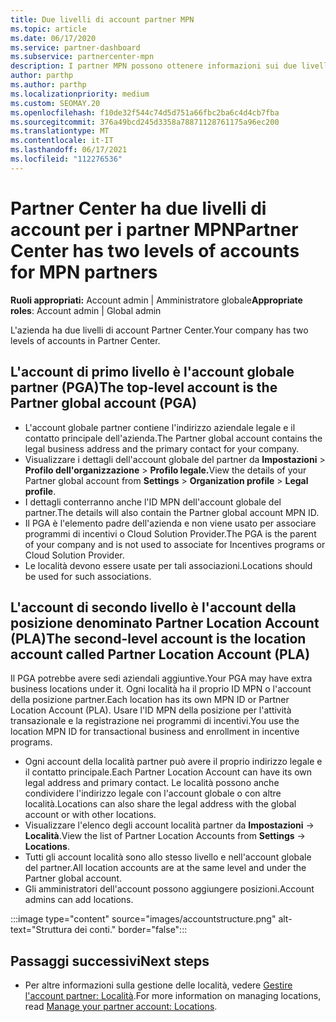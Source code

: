 ```yaml
---
title: Due livelli di account partner MPN
ms.topic: article
ms.date: 06/17/2020
ms.service: partner-dashboard
ms.subservice: partnercenter-mpn
description: I partner MPN possono ottenere informazioni sui due livelli di account in Partner Center, l'account globale partner (PGA) e l'account della posizione partner.
author: parthp
ms.author: parthp
ms.localizationpriority: medium
ms.custom: SEOMAY.20
ms.openlocfilehash: f10de32f544c74d5d751a66fbc2ba6c4d4cb7fba
ms.sourcegitcommit: 376a49bcd245d3358a78871128761175a96ec200
ms.translationtype: MT
ms.contentlocale: it-IT
ms.lasthandoff: 06/17/2021
ms.locfileid: "112276536"
---
```

# <a name="partner-center-has-two-levels-of-accounts-for-mpn-partners"></a><span data-ttu-id="928af-103">Partner Center ha due livelli di account per i partner MPN</span><span class="sxs-lookup"><span data-stu-id="928af-103">Partner Center has two levels of accounts for MPN partners</span></span>

<span data-ttu-id="928af-104">**Ruoli appropriati:** Account admin | Amministratore globale</span><span class="sxs-lookup"><span data-stu-id="928af-104">**Appropriate roles**: Account admin | Global admin</span></span>

<span data-ttu-id="928af-105">L'azienda ha due livelli di account Partner Center.</span><span class="sxs-lookup"><span data-stu-id="928af-105">Your company has two levels of accounts in Partner Center.</span></span>

## <a name="the-top-level-account-is-the-partner-global-account-pga"></a><span data-ttu-id="928af-106">L'account di primo livello è l'account globale partner (PGA)</span><span class="sxs-lookup"><span data-stu-id="928af-106">The top-level account is the Partner global account (PGA)</span></span>

- <span data-ttu-id="928af-107">L'account globale partner contiene l'indirizzo aziendale legale e il contatto principale dell'azienda.</span><span class="sxs-lookup"><span data-stu-id="928af-107">The Partner global account contains the legal business address and the primary contact for your company.</span></span> 
- <span data-ttu-id="928af-108">Visualizzare i dettagli dell'account globale del partner da **Impostazioni**  >  **Profilo dell'organizzazione**  >  **Profilo legale.**</span><span class="sxs-lookup"><span data-stu-id="928af-108">View the details of your Partner global account from **Settings** > **Organization profile** > **Legal profile**.</span></span>
- <span data-ttu-id="928af-109">I dettagli conterranno anche l'ID MPN dell'account globale del partner.</span><span class="sxs-lookup"><span data-stu-id="928af-109">The details will also contain the Partner global account MPN ID.</span></span> 
- <span data-ttu-id="928af-110">Il PGA è l'elemento padre dell'azienda e non viene usato per associare programmi di incentivi o Cloud Solution Provider.</span><span class="sxs-lookup"><span data-stu-id="928af-110">The PGA is the parent of your company and is not used to associate for Incentives programs or Cloud Solution Provider.</span></span> 
- <span data-ttu-id="928af-111">Le località devono essere usate per tali associazioni.</span><span class="sxs-lookup"><span data-stu-id="928af-111">Locations should be used for such associations.</span></span>

## <a name="the-second-level-account-is-the-location-account-called-partner-location-account-pla"></a><span data-ttu-id="928af-112">L'account di secondo livello è l'account della posizione denominato Partner Location Account (PLA)</span><span class="sxs-lookup"><span data-stu-id="928af-112">The second-level account is the location account called Partner Location Account (PLA)</span></span>

<span data-ttu-id="928af-113">Il PGA potrebbe avere sedi aziendali aggiuntive.</span><span class="sxs-lookup"><span data-stu-id="928af-113">Your PGA may have extra business locations under it.</span></span> <span data-ttu-id="928af-114">Ogni località ha il proprio ID MPN o l'account della posizione partner.</span><span class="sxs-lookup"><span data-stu-id="928af-114">Each location has its own MPN ID or Partner Location Account (PLA).</span></span> <span data-ttu-id="928af-115">Usare l'ID MPN della posizione per l'attività transazionale e la registrazione nei programmi di incentivi.</span><span class="sxs-lookup"><span data-stu-id="928af-115">You use the location MPN ID for transactional business and enrollment in incentive programs.</span></span>

- <span data-ttu-id="928af-116">Ogni account della località partner può avere il proprio indirizzo legale e il contatto principale.</span><span class="sxs-lookup"><span data-stu-id="928af-116">Each Partner Location Account can have its own legal address and primary contact.</span></span> <span data-ttu-id="928af-117">Le località possono anche condividere l'indirizzo legale con l'account globale o con altre località.</span><span class="sxs-lookup"><span data-stu-id="928af-117">Locations can also share the legal address with the global account or with other locations.</span></span>
- <span data-ttu-id="928af-118">Visualizzare l'elenco degli account località partner da **Impostazioni**  ->  **Località**.</span><span class="sxs-lookup"><span data-stu-id="928af-118">View the list of Partner Location Accounts from **Settings** -> **Locations**.</span></span>
- <span data-ttu-id="928af-119">Tutti gli account località sono allo stesso livello e nell'account globale del partner.</span><span class="sxs-lookup"><span data-stu-id="928af-119">All location accounts are at the same level and under the Partner global account.</span></span>
- <span data-ttu-id="928af-120">Gli amministratori dell'account possono aggiungere posizioni.</span><span class="sxs-lookup"><span data-stu-id="928af-120">Account admins can add locations.</span></span>

:::image type="content" source="images/accountstructure.png" alt-text="Struttura dei conti." border="false":::

## <a name="next-steps"></a><span data-ttu-id="928af-122">Passaggi successivi</span><span class="sxs-lookup"><span data-stu-id="928af-122">Next steps</span></span>

- <span data-ttu-id="928af-123">Per altre informazioni sulla gestione delle località, vedere [Gestire l'account partner: Località](manage-locations.md).</span><span class="sxs-lookup"><span data-stu-id="928af-123">For more information on managing locations, read [Manage your partner account: Locations](manage-locations.md).</span></span>
